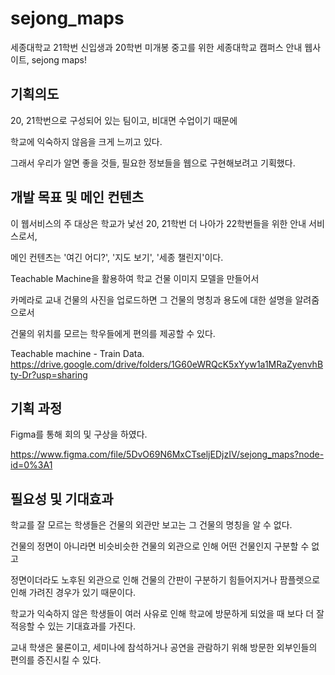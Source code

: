 # sejong_maps
세종대학교 21학번 신입생과 20학번 미개봉 중고를 위한 세종대학교 캠퍼스 안내 웹사이트, sejong maps!


## 기획의도
20, 21학번으로 구성되어 있는 팀이고, 비대면 수업이기 때문에 

학교에 익숙하지 않음을 크게 느끼고 있다. 

그래서 우리가 알면 좋을 것들, 필요한 정보들을 웹으로 구현해보려고 기획했다.

## 개발 목표 및 메인 컨텐츠

이 웹서비스의 주 대상은 학교가 낯선 20, 21학번 더 나아가 22학번들을 위한 안내 서비스로서,

메인 컨텐츠는 '여긴 어디?', '지도 보기', '세종 챌린지'이다.

Teachable Machine을 활용하여 학교 건물 이미지 모델을 만들어서

카메라로 교내 건물의 사진을 업로드하면 그 건물의 명칭과 용도에 대한 설명을 알려줌으로서

건물의 위치를 모르는 학우들에게 편의를 제공할 수 있다.

Teachable machine - Train Data.
https://drive.google.com/drive/folders/1G60eWRQcK5xYyw1a1MRaZyenvhBty-Dr?usp=sharing

## 기획 과정
Figma를 통해 회의 및 구상을 하였다.

https://www.figma.com/file/5DvO69N6MxCTseljEDjzIV/sejong_maps?node-id=0%3A1


## 필요성 및 기대효과
학교를 잘 모르는 학생들은 건물의 외관만 보고는 그 건물의 명칭을 알 수 없다.

건물의 정면이 아니라면 비슷비슷한 건물의 외관으로 인해 어떤 건물인지 구분할 수 없고

정면이더라도 노후된 외관으로 인해 건물의 간판이 구분하기 힘들어지거나 팜플렛으로 인해 가려진 경우가 있기 때문이다. 

학교가 익숙하지 않은 학생들이 여러 사유로 인해 학교에 방문하게 되었을 때 보다 더 잘 적응할 수 있는 기대효과를 가진다.

교내 학생은 물론이고, 세미나에 참석하거나 공연을 관람하기 위해 방문한 외부인들의 편의를 증진시킬 수 있다.
